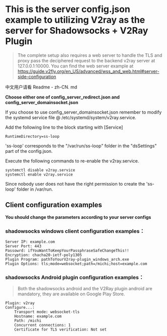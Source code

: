 # This is the server config.json example to utilizing V2ray as the server for Shadowsocks + V2Ray Plugin
> The complete setup also requires a web server to handle the TLS and proxy pass the deciphered request to the backend v2ray server at 127.0.0.1:10000.
> You can find the web server example at https://guide.v2fly.org/en_US/advanced/wss_and_web.html#server-side-configuration 

中文用户请看 Readme - zh-CN. md

**Choose either one of config_server_redirect.json and config_server_domainsocket.json**

If you choose to use config_server_domainsocket.json remember to modify the systemd service file @ /etc/systemd/system/v2ray.service.

Add the following line to the block starting with [Service]
```
RuntimeDirectory=ss-loop 
```
'ss-loop' corresponds to the "/var/run/ss-loop" folder in the "dsSettings" part of the config.json.

Execute the following commands to re-enable the v2ray.service.
```
systemctl disable v2ray.service
systemctl enable v2ray.service
```
Since nobody user does not have the right permission to create the 'ss-loop' folder in /var/run.
## Client configuration examples
**You should change the parameters according to your server configs**
### shadowsocks windows client configuration examples：
```
Server IP: example.com
Server Port: 443
Passowrd: ifYouWantToKeepYourPassphraseSafeChangeThis!!
Encryption: chacha20-ietf-poly1305
Plugin Program: pathToYourV2ray-plugin_windows_arch.exe
Plugin Options: tls;mode=websocket;path=/michi;host=example.com
```
### shadowsocks Android plugin configuration examples：

> Both the shadowsocks android and the V2Ray plugin android are mandatory, they are available on Google Play Store.
```
Plugin: v2ray
Configure...:
    Transport mode: websocket-tls
    Hostname: example.com
    Path: /michi
    Concurrent connections: 1
    Certificate for TLS verification: Not set
```
